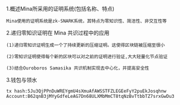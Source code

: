1.概述Mina所采用的证明系统(包括名称、特点)

    Mina使用的证明系统是zk-SNARK系统，其特点为零知识性、简洁性、非交互性等

2.递归零知识证明在 Mina 共识过程中的应用

    (1)递归零知识证明生成一个了持续更新的压缩证明。这使得区块链被压缩至很小

    (2)零知识证明使得每个新的区块可以对之前的证明进行验证,大大轻量化节点验证

    (3)结合Ouroboros Samasika 共识机制实现去中心化，并提高安全性

3.钱包与领水

    tx hash:5Ju3QjPPnDuWREYgmU4sXmuAfAWSSTFZLEGEeFyY2puEkJosqhnw
    Account:B62qnB3jMYyGdfeLeAG7Dn68ULXMbMmCT8tqNzBvTtbbTZ7srxGwDu3
